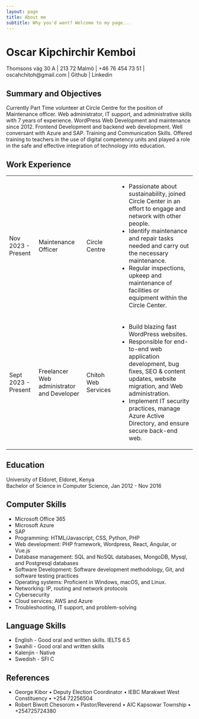 ```yaml
---
layout: page
title: About me
subtitle: Why you'd want? Welcome to my page...
---
```




<h1>Oscar Kipchirchir Kemboi</h1>
<p>Thomsons väg 30 A | 213 72 Malmö | +46 76 454 73 51 | oscahchitoh@gmail.com | Github | Linkedin</p>

<h2>Summary and Objectives</h2>
<p>Currently Part Time volunteer at Circle Centre for the position of Maintenance officer. Web administrator, IT support, and administrative skills with 7 years of experience. WordPress Web Development and maintenance since 2012. Frontend Development and backend web development. Well conversant with Azure and SAP. Training and Communication Skills. Offered training to teachers in the use of digital competency units and played a role in the safe and effective integration of technology into education.</p>

<h2>Work Experience</h2>

<table>
  <tr>
    <td>Nov 2023 - Present</td>
    <td>Maintenance Officer</td>
    <td>Circle Centre</td>
    <td>
      <ul>
        <li>Passionate about sustainability, joined Circle Center in an effort to engage and network with other people.</li>
        <li>Identify maintenance and repair tasks needed and carry out the necessary maintenance.</li>
        <li>Regular inspections, upkeep and maintenance of facilities or equipment within the Circle Center.</li>
      </ul>
    </td>
  </tr>
  <tr>
    <td>Sept 2023 - Present</td>
    <td>Freelancer Web administrator and Developer</td>
    <td>Chitoh Web Services</td>
    <td>
      <ul>
        <li>Build blazing fast WordPress websites.</li>
        <li>Responsible for end-to-end web application development, bug fixes, SEO & content updates, website migration, and Web administration.</li>
        <li>Implement IT security practices, manage Azure Active Directory, and ensure secure back-end web.</li>
      </ul>
    </td>
  </tr>
  <!-- Add more work experience entries as needed -->
</table>

<h2>Education</h2>
<p>University of Eldoret, Eldoret, Kenya<br>Bachelor of Science in Computer Science, Jan 2012 - Nov 2016</p>

<h2>Computer Skills</h2>
<ul>
  <li>Microsoft Office 365</li>
  <li>Microsoft Azure</li>
  <li>SAP</li>
  <li>Programming: HTML/Javascript, CSS, Python, PHP</li>
  <li>Web development: PHP framework, Wordpress, React, Angular, or Vue.js</li>
  <li>Database management: SQL and NoSQL databases, MongoDB, Mysql, and Postgresql databases</li>
  <li>Software Development: Software development methodology, Git, and software testing practices</li>
  <li>Operating systems: Proficient in Windows, macOS, and Linux.</li>
  <li>Networking: IP, routing and network protocols</li>
  <li>Cybersecurity</li>
  <li>Cloud services: AWS and Azure</li>
  <li>Troubleshooting, IT support, and problem-solving</li>
</ul>

<h2>Language Skills</h2>
<ul>
  <li>English - Good oral and written skills. IELTS 6.5</li>
  <li>Swahili - Good oral and written skills</li>
  <li>Kalenjin - Native</li>
  <li>Swedish - SFI C</li>
</ul>

<h2>References</h2>
<ul>
  <li>George Kibor • Deputy Election Coordinator • IEBC Marakwet West Constituency • +254 72256504</li>
  <li>Robert Biwott Chesorom • Pastor/Reverend • AIC Kapsowar Township • +254725724380</li>
</ul>



